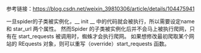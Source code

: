 参考链接：https://blog.csdn.net/weixin_39810306/article/details/104475941

一旦spider的子类被实例化，__ init __ 中的代码就会被执行，所以需要设定name和 star_url 两个属性。
然而Spider 的子类被实例化后并不会马上被执行爬网，只有在 start_requests 被调用时，蜘蛛才会执行爬网。
如果想修改最初爬取某个网站的 REquests 对象，则可以重写（override）start_requests 函数。